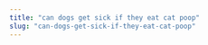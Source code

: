 ```yaml
---
title: "can dogs get sick if they eat cat poop"
slug: "can-dogs-get-sick-if-they-eat-cat-poop"
---
```


